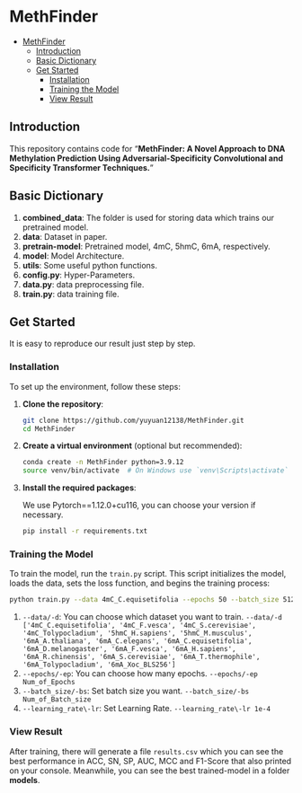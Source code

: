 # MethFinder

- [MethFinder](#methfinder)
  - [Introduction](#introduction)
  - [Basic Dictionary](#basic-dictionary)
  - [Get Started](#get-started)
    - [Installation](#installation)
    - [Training the Model](#training-the-model)
    - [View Result](#view-result)

## Introduction

This repository contains code for “**MethFinder: A Novel Approach to DNA Methylation Prediction Using Adversarial-Specificity Convolutional and Specificity Transformer Techniques.**”

## Basic Dictionary

1. **combined_data**: The folder is used for storing data which trains our pretrained model.
2. **data**: Dataset in paper.
3. **pretrain-model**: Pretrained model, 4mC, 5hmC, 6mA, respectively.
4. **model**: Model Architecture.
5. **utils**: Some useful python functions.
6. **config.py**: Hyper-Parameters.
7. **data.py**: data preprocessing file.
8. **train.py**: data training file.

## Get Started

It is easy to reproduce our result just step by step.

### Installation

To set up the environment, follow these steps:

1. **Clone the repository**:

    ```bash
    git clone https://github.com/yuyuan12138/MethFinder.git
    cd MethFinder
    ```

2. **Create a virtual environment** (optional but recommended):

    ```bash
    conda create -n MethFinder python=3.9.12
    source venv/bin/activate  # On Windows use `venv\Scripts\activate`
    ```

3. **Install the required packages**:

   We use Pytorch==1.12.0+cu116, you can choose your version if necessary.

    ```bash
    pip install -r requirements.txt
    ```

### Training the Model

To train the model, run the `train.py` script. This script initializes the model, loads the data, sets the loss function, and begins the training process:

```bash
python train.py --data 4mC_C.equisetifolia --epochs 50 --batch_size 512 --learning_rate 1e-4
```

1. `--data/-d`: You can choose which dataset you want to train. `--data/-d ['4mC_C.equisetifolia', '4mC_F.vesca', '4mC_S.cerevisiae', '4mC_Tolypocladium', '5hmC_H.sapiens', '5hmC_M.musculus', '6mA_A.thaliana', '6mA_C.elegans', '6mA_C.equisetifolia', '6mA_D.melanogaster', '6mA_F.vesca', '6mA_H.sapiens', '6mA_R.chinensis', '6mA_S.cerevisiae', '6mA_T.thermophile', '6mA_Tolypocladium', '6mA_Xoc_BLS256']`
2. `--epochs/-ep`: You can choose how many epochs. `--epochs/-ep Num_of_Epochs`
3. `--batch_size/-bs`: Set batch size you want. `--batch_size/-bs Num_of_Batch_size`
4. `--learning_rate\-lr`: Set Learning Rate. `--learning_rate\-lr 1e-4`

### View Result

After training, there will generate a file `results.csv` which you can see the best performance in ACC, SN, SP, AUC, MCC and F1-Score that also printed on your console. Meanwhile, you can see the best trained-model in a folder **models**.
